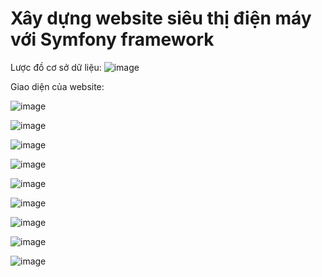 # Xây dựng website siêu thị điện máy với Symfony framework
Lược đồ cơ sở dữ liệu:
![image](https://github.com/TruongVuHuy1412/cn-da20tta-truongvuhuy-websitedienmay-symfonyframework/assets/112933002/c0ecf962-4d5a-49f0-a5b7-471a7ca5cfc7)

Giao diện của website:

![image](https://github.com/TruongVuHuy1412/cn-da20tta-truongvuhuy-websitedienmay-symfonyframework/assets/112933002/b7ea77ef-cfb5-4e1c-b6a4-663f1c0f1ab9)

![image](https://github.com/TruongVuHuy1412/cn-da20tta-truongvuhuy-websitedienmay-symfonyframework/assets/112933002/e05a94a5-e113-4e05-91b1-dae22d05c079)

![image](https://github.com/TruongVuHuy1412/cn-da20tta-truongvuhuy-websitedienmay-symfonyframework/assets/112933002/da848e24-7d11-47e1-b2f7-cdd7454019ee)

![image](https://github.com/TruongVuHuy1412/cn-da20tta-truongvuhuy-websitedienmay-symfonyframework/assets/112933002/10fd99ba-a9f5-4d97-927e-273924b87e0a)

![image](https://github.com/TruongVuHuy1412/cn-da20tta-truongvuhuy-websitedienmay-symfonyframework/assets/112933002/a39ebb11-18d0-46dc-a0b8-f6115619a03e)

![image](https://github.com/TruongVuHuy1412/cn-da20tta-truongvuhuy-websitedienmay-symfonyframework/assets/112933002/fcfbfcbe-7754-4c9e-803a-0153e29ce624)

![image](https://github.com/TruongVuHuy1412/cn-da20tta-truongvuhuy-websitedienmay-symfonyframework/assets/112933002/50b911f4-e1a3-4f9f-9c76-48e65586d41d)

![image](https://github.com/TruongVuHuy1412/cn-da20tta-truongvuhuy-websitedienmay-symfonyframework/assets/112933002/e9a14dfc-128a-4035-a1ac-ac0a6c276e14)

![image](https://github.com/TruongVuHuy1412/cn-da20tta-truongvuhuy-websitedienmay-symfonyframework/assets/112933002/b4ebd0ac-dfda-4804-9388-147616116b0d)







